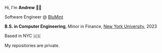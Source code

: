 Hi, I'm **Andrew** 👋🏼

Software Engineer @ [BluMint](https://www.blumint.com/)

**B.S. in Computer Engineering**, Minor in Finance, [New York University](https://www.nyu.edu/), 2023

Based in NYC 🇺🇸

My repositories are private.

